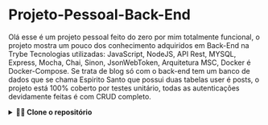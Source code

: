 # Projeto-Pessoal-Back-End

Olá esse é um projeto pessoal feito do zero por mim totalmente funcional, o projeto mostra um pouco dos conhecimento adquiridos em Back-End na Trybe Tecnologias utilizadas: JavaScript, NodeJS, API Rest, MYSQL, Express, Mocha, Chai, Sinon, JsonWebToken, Arquitetura MSC, Docker é Docker-Compose. Se trata de blog só com o back-end tem um banco de dados que se chama Espirito Santo que possui duas tabelas user é posts, o projeto está 100% coberto por testes unitário, todas as autenticações devidamente feitas é com CRUD completo.
<details>

---
  
  <summary><strong>👨‍💻 Clone o repositório</strong></summary><br />

1. Clone o repositório
  * `git clone git@github.com:franciley45/Projeto-Pessoal-Back-End.git`.
  * Entre na pasta do repositório que você acabou de clonar:
    * `cd Projeto-pessoal-Back-End`
    * `docker-compose up -d`
2.  Entre no conteiner de imagem Node é instale as dependências 
    * `docker exec -it nome-do-conteiner bash`
    * `npm install` 
    * `npm start` ou `npm run dev`

3.  Crie o banco de dados utilizando o MySQL Workbench. Depois de fazer o login, copie o migration.sql e execute-o dentro do MySQL Workbench.
    * `Username: root`
    * `Password: password`
    * `Port: 3306`
    * `migration.sql`

4.  Comando test de cobertura mocha
    * `npm run test:mocha`

5.  Corpo da requisição usuario, POST rota http://localhost:3000/user/
    * `{
       "name": "user1",
       "email": "user15@gmail.com",
       "password": "123"
       }`

6.  Corpo da requisição post, POST ou PUT rota http://localhost:3000/milagres/
    * `{ 
       "title": "deus",
       "date": "2022-12-21T19:02:55.000Z",
       "milagres": "salvação é perdão"
       }`
      
7.  Corpo da requisição login, POST rota http://localhost:3000/login/
    * `{
       "email": "user1@gmail.com",
       "password": "123"
       }`
